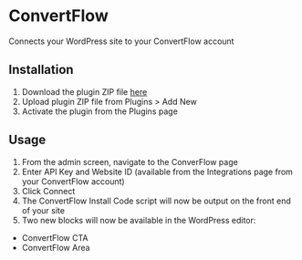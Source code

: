# ConvertFlow

Connects your WordPress site to your ConvertFlow account 

## Installation

1. Download the plugin ZIP file [here](https://github.com/bizbudding/convertflow/archive/master.zip)
2. Upload plugin ZIP file from Plugins > Add New
3. Activate the plugin from the Plugins page

## Usage

1. From the admin screen, navigate to the ConverFlow page
2. Enter API Key and Website ID (available from the Integrations page from your ConvertFlow account)
3. Click Connect
4. The ConvertFlow Install Code script will now be output on the front end of your site
5. Two new blocks will now be available in the WordPress editor:
 - ConvertFlow CTA
 - ConvertFlow Area

